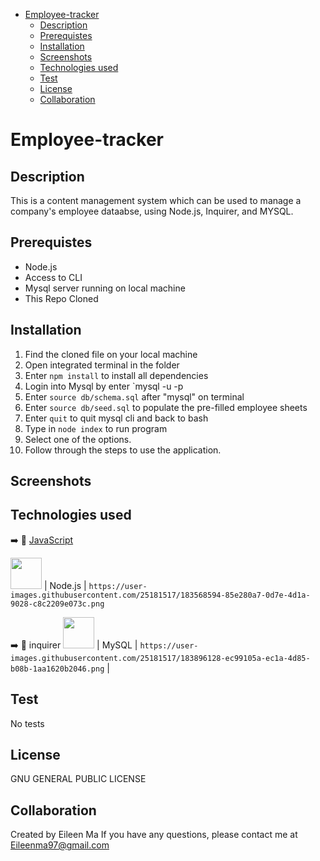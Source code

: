 - [Employee-tracker](#employee-tracker)
  - [Description](#description)
  - [Prerequistes](#prerequistes)
  - [Installation](#installation)
  - [Screenshots](#screenshots)
  - [Technologies used](#technologies-used)
  - [Test](#test)
  - [License](#license)
  - [Collaboration](#collaboration)


# Employee-tracker

## Description 
This is a content management system which can be used to manage a company's employee dataabse, using Node.js, Inquirer, and MYSQL. 

## Prerequistes 
- Node.js
- Access to CLI 
- Mysql server running on local machine 
- This Repo Cloned  
  
## Installation 
1. Find the cloned file on your local machine 
2. Open integrated terminal in the folder 
3. Enter `npm install` to install all dependencies 
4. Login into Mysql by enter `mysql -u <username> -p <password>
5. Enter `source db/schema.sql` after "mysql" on terminal
6. Enter `source db/seed.sql` to populate the pre-filled employee sheets 
7. Enter `quit` to quit mysql cli and back to bash 
8. Type in `node index` to run program 
9. Select one of the options. 
10. Follow through the steps to use the application. 
  
## Screenshots 

## Technologies used 
 ➡️ 📜 [JavaScript](#-javascript)

<img height="50" src="https://user-images.githubusercontent.com/25181517/183568594-85e280a7-0d7e-4d1a-9028-c8c2209e073c.png"> |     Node.js     | `https://user-images.githubusercontent.com/25181517/183568594-85e280a7-0d7e-4d1a-9028-c8c2209e073c.png` 

 ➡️ 📜 inquirer
<img height="50" src="https://user-images.githubusercontent.com/25181517/183896128-ec99105a-ec1a-4d85-b08b-1aa1620b2046.png"> |      MySQL      | `https://user-images.githubusercontent.com/25181517/183896128-ec99105a-ec1a-4d85-b08b-1aa1620b2046.png` |


## Test 
No tests 
## License 
GNU GENERAL PUBLIC LICENSE

## Collaboration 
Created by Eileen Ma
If you have any questions, please contact me at Eileenma97@gmail.com
